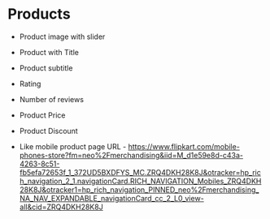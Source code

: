 # Products 
- Product image with slider
- Product with Title
- Product subtitle
- Rating
- Number of reviews
- Product Price
- Product Discount

- Like mobile product page URL - https://www.flipkart.com/mobile-phones-store?fm=neo%2Fmerchandising&iid=M_d1e59e8d-c43a-4263-8c51-fb5efa72653f_1_372UD5BXDFYS_MC.ZRQ4DKH28K8J&otracker=hp_rich_navigation_2_1.navigationCard.RICH_NAVIGATION_Mobiles_ZRQ4DKH28K8J&otracker1=hp_rich_navigation_PINNED_neo%2Fmerchandising_NA_NAV_EXPANDABLE_navigationCard_cc_2_L0_view-all&cid=ZRQ4DKH28K8J
